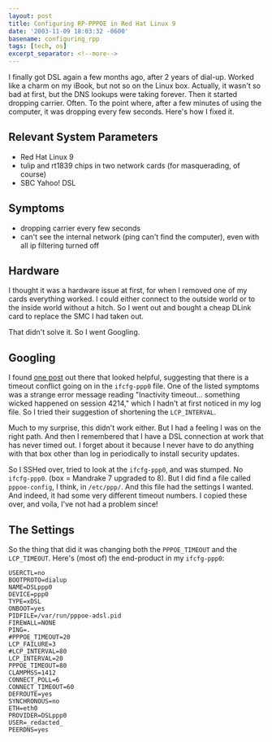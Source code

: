 ```yaml
---
layout: post
title: Configuring RP-PPPOE in Red Hat Linux 9
date: '2003-11-09 18:03:32 -0600'
basename: configuring_rpp
tags: [tech, os]
excerpt_separator: <!--more-->
---
```


I finally got DSL again a few months ago, after 2 years of dial-up. Worked like
a charm on my iBook, but not so on the Linux box. Actually, it wasn't so bad at
first, but the DNS lookups were taking forever. Then it started dropping
carrier. Often. To the point where, after a few minutes of using the computer,
it was dropping every few seconds. Here's how I fixed it.

<!--more-->

## Relevant System Parameters

<ul>
<li>Red Hat Linux 9</li>
<li>tulip and rt1839 chips in two network cards (for masquerading, of course)</li>
<li>SBC Yahoo! DSL</li>
</ul>

## Symptoms

<ul>
<li>dropping carrier every few seconds</li>
<li>can't see the internal network (ping can't find the computer), even with all ip filtering turned off</li>
</ul>

## Hardware

I thought it was a hardware issue at first, for when I removed one of my cards
everything worked. I could either connect to the outside world or to the inside
world without a hitch. So I went out and bought a cheap DLink card to replace
the SMC I had taken out.

That didn't solve it. So I went Googling.

## Googling

I found [one post](https://web.archive.org/web/20030831201842/http://eagle.coledd.com/pipermail/alug/2002-December/000101.html)
out there that looked helpful, suggesting that there is a timeout conflict going
on in the `ifcfg-ppp0` file. One of the listed symptoms was a strange
error message reading "Inactivity timeout... something wicked happened on
session 4214," which I hadn't at first noticed in my log file. So I tried their
suggestion of shortening the `LCP_INTERVAL`.

Much to my surprise, this didn't work either. But I had a feeling I was on the
right path. And then I remembered that I have a DSL connection at work that has
never timed out. I forget about it because I never have to do anything with that
box other than log in periodically to install security updates.

So I SSHed over, tried to look at the `ifcfg-ppp0`, and was stumped. No
`ifcfg-ppp0`. (box = Mandrake 7 upgraded to 8). But I did find a file
called `pppoe-config`, I think, in `/etc/ppp/`. And this file had
the settings I wanted. And indeed, it had some very different timeout numbers. I
copied these over, and vo&iacute;la, I've not had a problem since!

## The Settings

So the thing that did it was changing both the `PPPOE_TIMEOUT` and the
`LCP_TIMEOUT`. Here's (most of) the end-product in my
`ifcfg-ppp0`:

```
USERCTL=no
BOOTPROTO=dialup
NAME=DSLppp0
DEVICE=ppp0
TYPE=xDSL
ONBOOT=yes
PIDFILE=/var/run/pppoe-adsl.pid
FIREWALL=NONE
PING=.
#PPPOE_TIMEOUT=20
LCP_FAILURE=3
#LCP_INTERVAL=80
LCP_INTERVAL=20
PPPOE_TIMEOUT=80
CLAMPMSS=1412
CONNECT_POLL=6
CONNECT_TIMEOUT=60
DEFROUTE=yes
SYNCHRONOUS=no
ETH=eth0
PROVIDER=DSLppp0
USER=_redacted_
PEERDNS=yes
```
